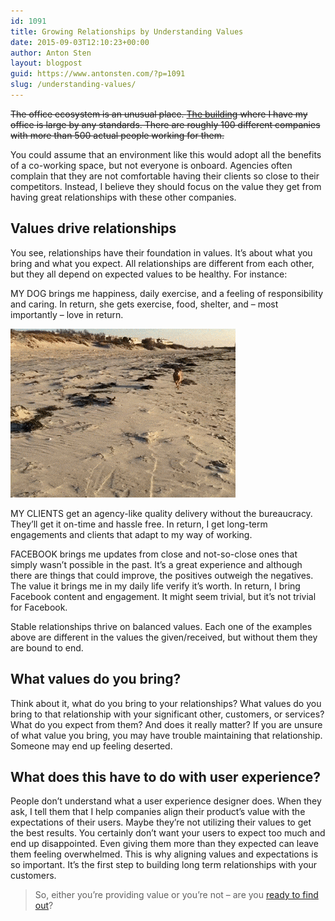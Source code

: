 ```yaml
---
id: 1091
title: Growing Relationships by Understanding Values
date: 2015-09-03T12:10:23+00:00
author: Anton Sten
layout: blogpost
guid: https://www.antonsten.com/?p=1091
slug: /understanding-values/
---
```

~~The office ecosystem is an unusual place. <a href="http://www.mediaevolutioncity.se/en/" target="_blank">The building</a> where I have my office is large by any standards. There are roughly 100 different companies with more than 500 actual people working for them.~~

You could assume that an environment like this would adopt all the benefits of a co-working space, but not everyone is onboard. Agencies often complain that they are not comfortable having their clients so close to their competitors. Instead, I believe they should focus on the value they get from having great relationships with these other companies.

## Values drive relationships

You see, relationships have their foundation in values. It’s about what you bring and what you expect. All relationships are different from each other, but they all depend on expected values to be healthy. For instance:

MY DOG brings me happiness, daily exercise, and a feeling of responsibility and caring. In return, she gets exercise, food, shelter, and &#8211; most importantly &#8211; love in return.

![Happy dog, happy life](/images/ezgif-3104760706.gif)

MY CLIENTS get an agency-like quality delivery without the bureaucracy. They’ll get it on-time and hassle free. In return, I get long-term engagements and clients that adapt to my way of working.

FACEBOOK brings me updates from close and not-so-close ones that simply wasn’t possible in the past. It’s a great experience and although there are things that could improve, the positives outweigh the negatives. The value it brings me in my daily life verify it’s worth. In return, I bring Facebook content and engagement. It might seem trivial, but it’s not trivial for Facebook.

Stable relationships thrive on balanced values. Each one of the examples above are different in the values the given/received, but without them they are bound to end.

## What values do you bring?

Think about it, what do you bring to your relationships? What values do you bring to that relationship with your significant other, customers, or services? What do you expect from them? And does it really matter? If you are unsure of what value you bring, you may have trouble maintaining that relationship. Someone may end up feeling deserted.

## What does this have to do with user experience?

People don’t understand what a user experience designer does. When they ask, I tell them that I help companies align their product’s value with the expectations of their users. Maybe they’re not utilizing their values to get the best results. You certainly don’t want your users to expect too much and end up disappointed. Even giving them more than they expected can leave them feeling overwhelmed. This is why aligning values and expectations is so important. It’s the first step to building long term relationships with your customers.

> So, either you&#8217;re providing value or you&#8217;re not &#8211; are you [ready to find out](https://www.antonsten.com/contact/)?
